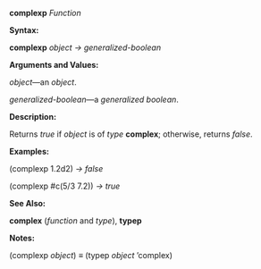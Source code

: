 **complexp** *Function* 

**Syntax:** 

**complexp** *object → generalized-boolean* 

**Arguments and Values:** 

*object*—an *object*. 

*generalized-boolean*—a *generalized boolean*. 

**Description:** 

Returns *true* if *object* is of *type* **complex**; otherwise, returns *false*. 

**Examples:** 

(complexp 1.2d2) *→ false* 

(complexp #c(5/3 7.2)) *→ true* 

**See Also:** 

**complex** (*function* and *type*), **typep** 

**Notes:** 

(complexp *object*) *≡* (typep *object* ’complex) 

